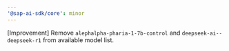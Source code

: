 ```yaml
---
'@sap-ai-sdk/core': minor
---
```


[Improvement] Remove `alephalpha-pharia-1-7b-control` and `deepseek-ai--deepseek-r1` from available model list.
